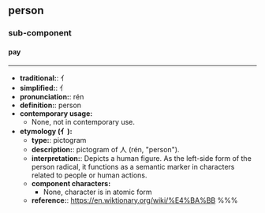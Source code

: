 ## person
### sub-component
#### pay
---
- **traditional:**: 亻
- **simplified:**: 亻
- **pronunciation:**: rén
- **definition:**: person
- **contemporary usage:**
  - None, not in contemporary use.
- **etymology (亻):**
  - **type:**: pictogram
  - **description:**: pictogram of 人 (rén, "person").
  - **interpretation:**: Depicts a human figure. As the left-side form of the person radical, it functions as a semantic marker in characters related to people or human actions.
  - **component characters:**
    - None, character is in atomic form
  - **reference:**: https://en.wiktionary.org/wiki/%E4%BA%BB
%%%